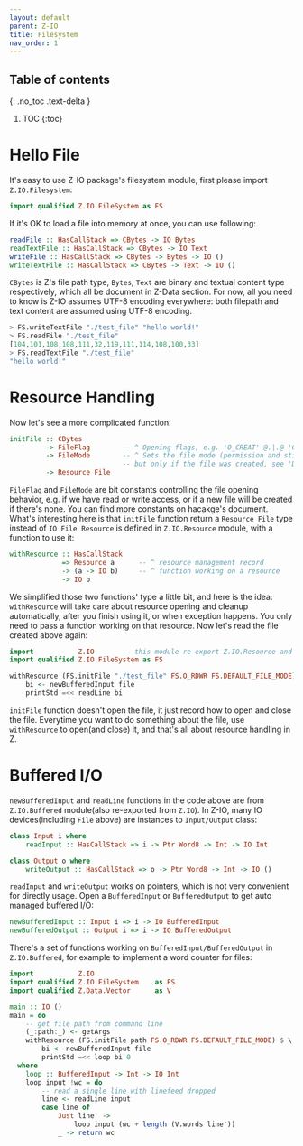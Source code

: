 ```yaml
---
layout: default
parent: Z-IO
title: Filesystem
nav_order: 1
---
```


## Table of contents
{: .no_toc .text-delta }

1. TOC
{:toc}

# Hello File

It's easy to use Z-IO package's filesystem module, first please import `Z.IO.Filesystem`:

```haskell
import qualified Z.IO.FileSystem as FS
```

If it's OK to load a file into memory at once, you can use following:

```haskell
readFile :: HasCallStack => CBytes -> IO Bytes
readTextFile :: HasCallStack => CBytes -> IO Text
writeFile :: HasCallStack => CBytes -> Bytes -> IO ()
writeTextFile :: HasCallStack => CBytes -> Text -> IO ()
```

`CBytes` is Z's file path type, `Bytes`, `Text` are binary and textual content type respectively, which all be document in Z-Data section. For now, all you need to know is Z-IO assumes UTF-8 encoding everywhere: both filepath and text content are assumed using UTF-8 encoding. 


```haskell
> FS.writeTextFile "./test_file" "hello world!"
> FS.readFile "./test_file" 
[104,101,108,108,111,32,119,111,114,108,100,33]
> FS.readTextFile "./test_file" 
"hello world!"
```

# Resource Handling

Now let's see a more complicated function:

```haskell
initFile :: CBytes
         -> FileFlag        -- ^ Opening flags, e.g. 'O_CREAT' @.|.@ 'O_RDWR'
         -> FileMode        -- ^ Sets the file mode (permission and sticky bits),
                            -- but only if the file was created, see 'DEFAULT_FILE_MODE'.
         -> Resource File
```

`FileFlag` and `FileMode` are bit constants controlling the file opening behavior, e.g. if we have read or write access, or if a new file will be created if there's none. You can find more constants on hacakge's document. What's interesting here is that `initFile` function return a `Resource File` type instead of `IO File`. `Resource` is defined in `Z.IO.Resource` module, with a function to use it:

```haskell
withResource :: HasCallStack
             => Resource a      -- ^ resource management record
             -> (a -> IO b)     -- ^ function working on a resource
             -> IO b
```

We simplified those two functions' type a little bit, and here is the idea: `withResource` will take care about resource opening and cleanup automatically, after you finish using it, or when exception happens. You only need to pass a function working on that resource. Now let's read the file created above again:

```haskell
import           Z.IO       -- this module re-export Z.IO.Resource and other common stuff
import qualified Z.IO.FileSystem as FS

withResource (FS.initFile "./test_file" FS.O_RDWR FS.DEFAULT_FILE_MODE) $ \ file -> do
    bi <- newBufferedInput file
    printStd =<< readLine bi
```

`initFile` function doesn't open the file, it just record how to open and close the file. Everytime you want to do something about the file, use `withResource` to open(and close) it, and that's all about resource handling in Z.

# Buffered I/O

`newBufferedInput` and `readLine` functions in the code above are from `Z.IO.Buffered` module(also re-exported from `Z.IO`). In Z-IO, many IO devices(including `File` above) are instances to `Input/Output` class:

```haskell
class Input i where
    readInput :: HasCallStack => i -> Ptr Word8 -> Int -> IO Int

class Output o where
    writeOutput :: HasCallStack => o -> Ptr Word8 -> Int -> IO ()
```

`readInput` and `writeOutput` works on pointers, which is not very convenient for directly usage. Open a `BufferedInput` or `BufferedOutput` to get auto managed buffered I/O:

```haskell
newBufferedInput :: Input i => i -> IO BufferedInput
newBufferedOutput :: Output i => i -> IO BufferedOutput
```

There's a set of functions working on `BufferedInput/BufferedOutput` in `Z.IO.Buffered`, for example to implement a word counter for files:

```haskell
import           Z.IO       
import qualified Z.IO.FileSystem    as FS
import qualified Z.Data.Vector      as V

main :: IO ()
main = do
    -- get file path from command line
    (_:path:_) <- getArgs
    withResource (FS.initFile path FS.O_RDWR FS.DEFAULT_FILE_MODE) $ \ file -> do
        bi <- newBufferedInput file
        printStd =<< loop bi 0
  where
    loop :: BufferedInput -> Int -> IO Int
    loop input !wc = do
        -- read a single line with linefeed dropped
        line <- readLine input
        case line of
            Just line' ->
                loop input (wc + length (V.words line'))
            _ -> return wc
```
